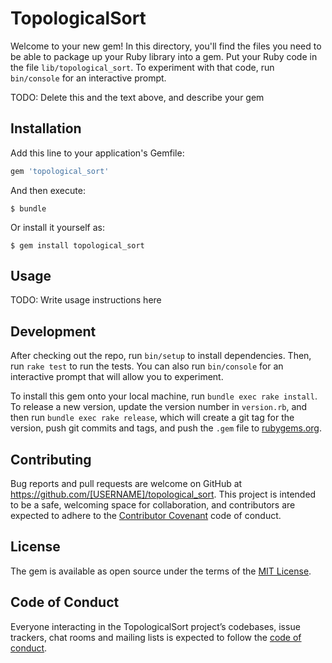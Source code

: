 # TopologicalSort

Welcome to your new gem! In this directory, you'll find the files you need to be able to package up your Ruby library into a gem. Put your Ruby code in the file `lib/topological_sort`. To experiment with that code, run `bin/console` for an interactive prompt.

TODO: Delete this and the text above, and describe your gem

## Installation

Add this line to your application's Gemfile:

```ruby
gem 'topological_sort'
```

And then execute:

    $ bundle

Or install it yourself as:

    $ gem install topological_sort

## Usage

TODO: Write usage instructions here

## Development

After checking out the repo, run `bin/setup` to install dependencies. Then, run `rake test` to run the tests. You can also run `bin/console` for an interactive prompt that will allow you to experiment.

To install this gem onto your local machine, run `bundle exec rake install`. To release a new version, update the version number in `version.rb`, and then run `bundle exec rake release`, which will create a git tag for the version, push git commits and tags, and push the `.gem` file to [rubygems.org](https://rubygems.org).

## Contributing

Bug reports and pull requests are welcome on GitHub at https://github.com/[USERNAME]/topological_sort. This project is intended to be a safe, welcoming space for collaboration, and contributors are expected to adhere to the [Contributor Covenant](http://contributor-covenant.org) code of conduct.

## License

The gem is available as open source under the terms of the [MIT License](https://opensource.org/licenses/MIT).

## Code of Conduct

Everyone interacting in the TopologicalSort project’s codebases, issue trackers, chat rooms and mailing lists is expected to follow the [code of conduct](https://github.com/[USERNAME]/topological_sort/blob/master/CODE_OF_CONDUCT.md).
